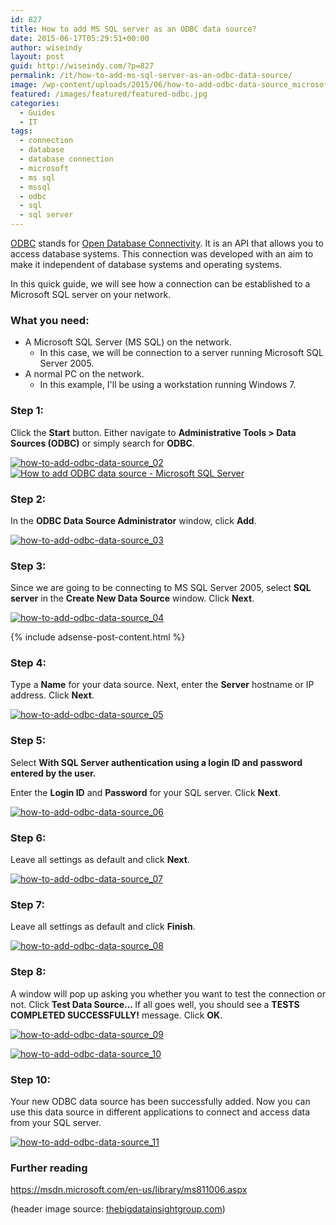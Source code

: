 ```yaml
---
id: 827
title: How to add MS SQL server as an ODBC data source?
date: 2015-06-17T05:29:51+00:00
author: wiseindy
layout: post
guid: http://wiseindy.com/?p=827
permalink: /it/how-to-add-ms-sql-server-as-an-odbc-data-source/
image: /wp-content/uploads/2015/06/how-to-add-odbc-data-source_microsoft_sql_server.jpg
featured: /images/featured/featured-odbc.jpg
categories:
  - Guides
  - IT
tags:
  - connection
  - database
  - database connection
  - microsoft
  - ms sql
  - mssql
  - odbc
  - sql
  - sql server
---
```

<a target="_blank" href="https://en.wikipedia.org/wiki/Open_Database_Connectivity" target="_blank">ODBC</a> stands for <a target="_blank" href="https://en.wikipedia.org/wiki/Open_Database_Connectivity" target="_blank">Open Database Connectivity</a>. It is an API that allows you to access database systems. This connection was developed with an aim to make it independent of database systems and operating systems.

<!--more-->

In this quick guide, we will see how a connection can be established to a Microsoft SQL server on your network.
<h3>What you need:</h3>
<ul>
	<li>A Microsoft SQL Server (MS SQL) on the network.
<ul>
	<li>In this case, we will be connection to a server running Microsoft SQL Server 2005.</li>
</ul>
</li>
	<li>A normal PC on the network.
<ul>
	<li>In this example, I'll be using a workstation running Windows 7.</li>
</ul>
</li>
</ul>
<h3>Step 1:</h3>
Click the <strong>Start</strong> button. Either navigate to <strong>Administrative Tools &gt; Data Sources (ODBC)</strong> or simply search for <strong>ODBC</strong>.

<a target="_blank" href="http://wiseindy.com/wp-content/uploads/2015/06/how-to-add-odbc-data-source_02.png"><img class="alignnone wp-image-829 size-medium" src="http://wiseindy.com/wp-content/uploads/2015/06/how-to-add-odbc-data-source_02-163x300.png" alt="how-to-add-odbc-data-source_02" /></a>  <a target="_blank" href="http://wiseindy.com/wp-content/uploads/2015/06/how-to-add-odbc-data-source_01.png"><img class="alignnone wp-image-828 size-medium" src="http://wiseindy.com/wp-content/uploads/2015/06/how-to-add-odbc-data-source_01-250x300.png" alt="How to add ODBC data source - Microsoft SQL Server" /></a>
<h3>Step 2:</h3>
In the <strong>ODBC Data Source Administrator</strong> window, click <strong>Add</strong>.

<a target="_blank" href="http://wiseindy.com/wp-content/uploads/2015/06/how-to-add-odbc-data-source_03.png"><img class="alignnone size-full wp-image-830" src="http://wiseindy.com/wp-content/uploads/2015/06/how-to-add-odbc-data-source_03.png" alt="how-to-add-odbc-data-source_03" /></a>
<h3>Step 3:</h3>
Since we are going to be connecting to MS SQL Server 2005, select <strong>SQL server</strong> in the <strong>Create New Data Source</strong> window. Click <strong>Next</strong>.

<a target="_blank" href="http://wiseindy.com/wp-content/uploads/2015/06/how-to-add-odbc-data-source_04.png"><img class="alignnone size-full wp-image-831" src="http://wiseindy.com/wp-content/uploads/2015/06/how-to-add-odbc-data-source_04.png" alt="how-to-add-odbc-data-source_04" /></a>

<div class="row">
  <div class="col-12">
    {% include adsense-post-content.html %}
  </div>
</div>

<h3>Step 4:</h3>
Type a <strong>Name</strong> for your data source. Next, enter the <strong>Server</strong> hostname or IP address. Click <strong>Next</strong>.

<a target="_blank" href="http://wiseindy.com/wp-content/uploads/2015/06/how-to-add-odbc-data-source_05.png"><img class="alignnone size-full wp-image-832" src="http://wiseindy.com/wp-content/uploads/2015/06/how-to-add-odbc-data-source_05.png" alt="how-to-add-odbc-data-source_05" /></a>
<h3>Step 5:</h3>
Select <strong>With SQL Server authentication using a login ID and password entered by the user.</strong>

Enter the <strong>Login ID</strong> and <strong>Password</strong> for your SQL server. Click <strong>Next</strong>.

<a target="_blank" href="http://wiseindy.com/wp-content/uploads/2015/06/how-to-add-odbc-data-source_06.png"><img class="alignnone size-full wp-image-833" src="http://wiseindy.com/wp-content/uploads/2015/06/how-to-add-odbc-data-source_06.png" alt="how-to-add-odbc-data-source_06" /></a>
<h3>Step 6:</h3>
Leave all settings as default and click <strong>Next</strong>.

<a target="_blank" href="http://wiseindy.com/wp-content/uploads/2015/06/how-to-add-odbc-data-source_07.png"><img class="alignnone size-full wp-image-834" src="http://wiseindy.com/wp-content/uploads/2015/06/how-to-add-odbc-data-source_07.png" alt="how-to-add-odbc-data-source_07" /></a>
<h3>Step 7:</h3>
Leave all settings as default and click <strong>Finish</strong>.

<a target="_blank" href="http://wiseindy.com/wp-content/uploads/2015/06/how-to-add-odbc-data-source_08.png"><img class="alignnone size-full wp-image-835" src="http://wiseindy.com/wp-content/uploads/2015/06/how-to-add-odbc-data-source_08.png" alt="how-to-add-odbc-data-source_08" /></a>
<h3>Step 8:</h3>
A window will pop up asking you whether you want to test the connection or not. Click <strong>Test Data Source... </strong>If all goes well, you should see a <strong>TESTS COMPLETED SUCCESSFULLY!</strong> message. Click <strong>OK</strong>.

<a target="_blank" href="http://wiseindy.com/wp-content/uploads/2015/06/how-to-add-odbc-data-source_09.png"><img class="alignnone size-full wp-image-836" src="http://wiseindy.com/wp-content/uploads/2015/06/how-to-add-odbc-data-source_09.png" alt="how-to-add-odbc-data-source_09" /></a>

<a target="_blank" href="http://wiseindy.com/wp-content/uploads/2015/06/how-to-add-odbc-data-source_10.png"><img class="alignnone size-full wp-image-837" src="http://wiseindy.com/wp-content/uploads/2015/06/how-to-add-odbc-data-source_10.png" alt="how-to-add-odbc-data-source_10" /></a>
<h3>Step 10:</h3>
Your new ODBC data source has been successfully added. Now you can use this data source in different applications to connect and access data from your SQL server.

<a target="_blank" href="http://wiseindy.com/wp-content/uploads/2015/06/how-to-add-odbc-data-source_11.png"><img class="alignnone size-full wp-image-838" src="http://wiseindy.com/wp-content/uploads/2015/06/how-to-add-odbc-data-source_11.png" alt="how-to-add-odbc-data-source_11" /></a>
<h3>Further reading</h3>
<a target="_blank" href="https://msdn.microsoft.com/en-us/library/ms811006.aspx" target="_blank">https://msdn.microsoft.com/en-us/library/ms811006.aspx</a>

(header image source: <a target="_blank" href="http://www.thebigdatainsightgroup.com/site/topics/relational%20database" target="_blank">thebigdatainsightgroup.com</a>)
